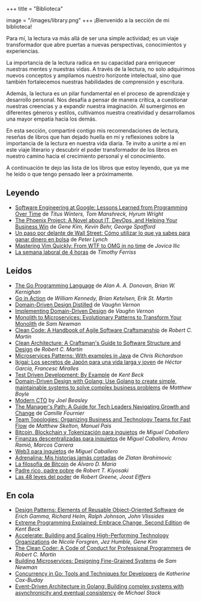 +++
title = "Biblioteca"

image = "/images/library.png"
+++
¡Bienvenido a la sección de mi biblioteca!

Para mí, la lectura va más allá de ser una simple actividad; es un viaje transformador que abre puertas a nuevas perspectivas, conocimientos y experiencias.

La importancia de la lectura radica en su capacidad para enriquecer nuestras mentes y nuestras vidas. A través de la lectura, no solo adquirimos nuevos conceptos y ampliamos nuestro horizonte intelectual, sino que también fortalecemos nuestras habilidades de comprensión y escritura.

Además, la lectura es un pilar fundamental en el proceso de aprendizaje y desarrollo personal. Nos desafía a pensar de manera crítica, a cuestionar nuestras creencias y a expandir nuestra imaginación. Al sumergirnos en diferentes géneros y estilos, cultivamos nuestra creatividad y desarrollamos una mayor empatía hacia los demás.

En esta sección, compartiré contigo mis recomendaciones de lectura, reseñas de libros que han dejado huella en mí y reflexiones sobre la importancia de la lectura en nuestra vida diaria. Te invito a unirte a mí en este viaje literario y descubrir el poder transformador de los libros en nuestro camino hacia el crecimiento personal y el conocimiento.

A continuación te dejo las lista de los libros que estoy leyendo, que ya me he leído o que tengo pensado leer a próximamente.

## Leyendo
* [Software Engineering at Google: Lessons Learned from Programming Over Time](https://amzn.to/3TgWORq) de _Titus Winters, Tom Manshreck, Hyrum Wright_
* [The Phoenix Project: A Novel about IT, DevOps, and Helping Your Business Win](https://amzn.to/3TD3jPG) de _Gene Kim, Kevin Behr, George Spafford_
* [Un paso por delante de Wall Street: Cómo utilizar lo que ya sabes para ganar dinero en bolsa](https://amzn.to/3VLPIHj) de _Peter Lynch_
* [Mastering Vim Quickly: From WTF to OMG in no time](https://amzn.to/3Jaiqu0) de _Jovica Ilic_
* [La semana laboral de 4 horas](https://amzn.to/4aCAU2u) de _Timothy Ferriss_

## Leídos
* [The Go Programming Language](https://amzn.to/3IYfy3r) de _Alan A. A. Donovan, Brian W. Kernighan_
* [Go in Action](https://amzn.to/3PoQg1U) de _William Kennedy, Brian Ketelsen, Erik St. Martin_
* [Domain-Driven Design Distilled](https://amzn.to/3v2IaFn) de _Vaughn Vernon_
* [Implementing Domain-Driven Design](https://amzn.to/3TCVbPm) de _Vaughn Vernon_
* [Monolith to Microservices: Evolutionary Patterns to Transform Your Monolith](https://amzn.to/3v43fzd) de _Sam Newman_
* [Clean Code: A Handbook of Agile Software Craftsmanship](https://amzn.to/3wTEOEZ) de _Robert C. Martin_
* [Clean Architecture: A Craftsman's Guide to Software Structure and Design](https://amzn.to/49QTnYt) de _Robert C. Martin_
* [Microservices Patterns: With examples in Java](https://amzn.to/3v1gqks) de _Chris Richardson_
* [Ikigai: Los secretos de Japón para una vida larga y joven](https://amzn.to/3VvCXk1) de _Héctor García, Francesc Miralles_
* [Test Driven Development: By Example](https://amzn.to/3PoQo1o) de _Kent Beck_
* [Domain-Driven Design with Golang: Use Golang to create simple, maintainable systems to solve complex business problems](https://amzn.to/49TEVyS) de _Matthew Boyle_
* [Modern CTO](https://amzn.to/4alVDar) by _Joel Beasley_
* [The Manager's Path: A Guide for Tech Leaders Navigating Growth and Change](https://amzn.to/49KbiQF) de _Camille Fournier_
* [Team Topologies: Organizing Business and Technology Teams for Fast Flow](https://amzn.to/43mRIYu) de _Matthew Skelton, Manuel Pais_
* [Bitcoin, Blockchain y Tokenización para inquietos](https://amzn.to/43iwPNS) de _Miguel Caballero_
* [Finanzas descentralizadas para inquietos](https://amzn.to/3vey7gm) de _Miguel Caballero, Arnau Ramió, Marcos Carrera_
* [Web3 para inquietos](https://amzn.to/4ceALTX) de _Miguel Caballero_
* [Adrenalina: Mis historias jamás contadas](https://amzn.to/3Tb4BQo) de _Zlatan Ibrahimovic_
* [La filosofía de Bitcoin](https://amzn.to/3wTeKKe) de _Álvaro D. María_
* [Padre rico, padre pobre](https://amzn.to/43kF7oz) de _Robert T. Kiyosaki_
* [Las 48 leyes del poder](https://amzn.to/3IEvibx) de _Robert Greene, Joost Elffers_

## En cola
* [Design Patterns: Elements of Reusable Object-Oriented Software](https://amzn.to/3Visatg) de _Erich Gamma, Richard Helm, Ralph Johnson, John Vlissides_
* [Extreme Programming Explained: Embrace Change, Second Edition](https://amzn.to/3x3rH41) de _Kent Beck_
* [Accelerate: Building and Scaling High-Performing Technology Organizations](https://amzn.to/3IzCxS9) de _Nicole Forsgren, Jez Humble, Gene Kim_
* [The Clean Coder: A Code of Conduct for Professional Programmers](https://amzn.to/3IGI2hT) de _Robert C. Martin_
* [Building Microservices: Designing Fine-Grained Systems](https://amzn.to/4agN6Fd) de _Sam Newman_
* [Concurrency in Go: Tools and Techniques for Developers](https://amzn.to/3TDuLwX) de _Katherine Cox-Buday_
* [Event-Driven Architecture in Golang: Building complex systems with asynchronicity and eventual consistency](https://amzn.to/3Piaieb) de _Michael Stack_
